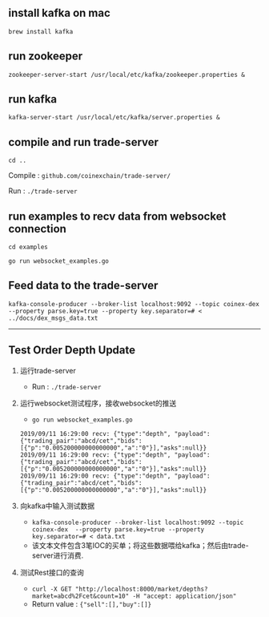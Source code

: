 ## install kafka on mac

`brew install kafka`

## run zookeeper

`zookeeper-server-start /usr/local/etc/kafka/zookeeper.properties &`

## run kafka

`kafka-server-start /usr/local/etc/kafka/server.properties &`

## compile and run trade-server

`cd ..`

Compile : `github.com/coinexchain/trade-server/`

Run : `./trade-server`

## run examples to recv data from websocket connection

`cd examples`

`go run websocket_examples.go` 

## Feed data to the trade-server 

`kafka-console-producer --broker-list localhost:9092 --topic coinex-dex  --property parse.key=true --property key.separator=# < ../docs/dex_msgs_data.txt`




---------------------------

## Test Order Depth Update

1. 运行trade-server
 
    * Run : `./trade-server`
2. 运行websocket测试程序，接收websocket的推送 
    
    * `go run websocket_examples.go`   
    
    ```
    2019/09/11 16:29:00 recv: {"type":"depth", "payload":{"trading_pair":"abcd/cet","bids":[{"p":"0.005200000000000000","a":"0"}],"asks":null}}
    2019/09/11 16:29:00 recv: {"type":"depth", "payload":{"trading_pair":"abcd/cet","bids":[{"p":"0.005200000000000000","a":"0"}],"asks":null}}
    2019/09/11 16:29:00 recv: {"type":"depth", "payload":{"trading_pair":"abcd/cet","bids":[{"p":"0.005200000000000000","a":"0"}],"asks":null}}
    ```
3. 向kafka中输入测试数据

    * `kafka-console-producer --broker-list localhost:9092 --topic coinex-dex  --property parse.key=true --property key.separator=# < data.txt`
    * 该文本文件包含3笔IOC的买单；将这些数据喂给kafka；然后由trade-server进行消费.

4. 测试Rest接口的查询

    * `curl -X GET "http://localhost:8000/market/depths?market=abcd%2Fcet&count=10" -H "accept: application/json"`
    *  Return value : `{"sell":[],"buy":[]}`